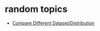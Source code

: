 # random topics

* [Compare Different Dataset/Distribution](https://github.com/jinfeijoy/random_topics/blob/main/compare_dataset_distribution.md)
